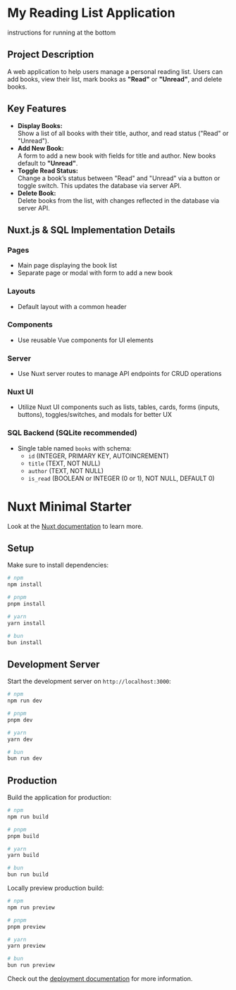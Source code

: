 # My Reading List Application
instructions for running at the bottom

## Project Description  
A web application to help users manage a personal reading list. Users can add books, view their list, mark books as **"Read"** or **"Unread"**, and delete books.

## Key Features  
- **Display Books:**  
  Show a list of all books with their title, author, and read status ("Read" or "Unread").  
- **Add New Book:**  
  A form to add a new book with fields for title and author. New books default to **"Unread"**.  
- **Toggle Read Status:**  
  Change a book’s status between "Read" and "Unread" via a button or toggle switch. This updates the database via server API.  
- **Delete Book:**  
  Delete books from the list, with changes reflected in the database via server API.

## Nuxt.js & SQL Implementation Details

### Pages  
- Main page displaying the book list  
- Separate page or modal with form to add a new book  

### Layouts  
- Default layout with a common header  

### Components  
- Use reusable Vue components for UI elements  

### Server  
- Use Nuxt server routes to manage API endpoints for CRUD operations  

### Nuxt UI  
- Utilize Nuxt UI components such as lists, tables, cards, forms (inputs, buttons), toggles/switches, and modals for better UX  

### SQL Backend (SQLite recommended)  
- Single table named `books` with schema:  
  - `id` (INTEGER, PRIMARY KEY, AUTOINCREMENT)  
  - `title` (TEXT, NOT NULL)  
  - `author` (TEXT, NOT NULL)  
  - `is_read` (BOOLEAN or INTEGER (0 or 1), NOT NULL, DEFAULT 0)  



# Nuxt Minimal Starter

Look at the [Nuxt documentation](https://nuxt.com/docs/getting-started/introduction) to learn more.
## Setup

Make sure to install dependencies:
```bash
# npm
npm install

# pnpm
pnpm install

# yarn
yarn install

# bun
bun install
```

## Development Server

Start the development server on `http://localhost:3000`:

```bash
# npm
npm run dev

# pnpm
pnpm dev

# yarn
yarn dev

# bun
bun run dev
```

## Production

Build the application for production:

```bash
# npm
npm run build

# pnpm
pnpm build

# yarn
yarn build

# bun
bun run build
```

Locally preview production build:

```bash
# npm
npm run preview

# pnpm
pnpm preview

# yarn
yarn preview

# bun
bun run preview
```

Check out the [deployment documentation](https://nuxt.com/docs/getting-started/deployment) for more information.



